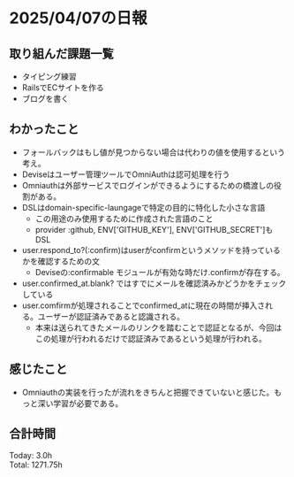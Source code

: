 # 2025/04/07の日報
## 取り組んだ課題一覧
* タイピング練習
*  RailsでECサイトを作る
*  ブログを書く
## わかったこと
* フォールバックはもし値が見つからない場合は代わりの値を使用するという考え。
* Deviseはユーザー管理ツールでOmniAuthは認可処理を行う
* Omniauthは外部サービスでログインができるようにするための橋渡しの役割がある。
* DSLはdomain-specific-laungageで特定の目的に特化した小さな言語
  *  この用途のみ使用するために作成された言語のこと
  *  provider :github, ENV['GITHUB_KEY'], ENV['GITHUB_SECRET']もDSL
* user.respond_to?(:confirm)はuserがconfirmというメソッドを持っているかを確認するための文
  * Deviseの:confirmable モジュールが有効な時だけ.confirmが存在する。
* user.confirmed_at.blank? ではすでにメールを確認済みかどうかをチェックしている
* user.comfirmが処理されることでconfirmed_atに現在の時間が挿入される。ユーザーが認証済みであると認識される。
  * 本来は送られてきたメールのリンクを踏むことで認証となるが、今回はこの処理が行われるだけで認証済みであるという処理が行われる。  
## 感じたこと
* Omniauthの実装を行ったが流れをきちんと把握できていないと感じた。もっと深い学習が必要である。
##  合計時間 
Today: 3.0h<br>
Total: 1271.75h
